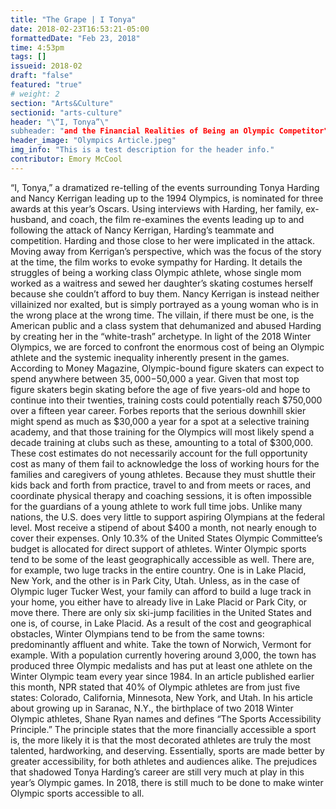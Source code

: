 ```yaml
---
title: "The Grape | I Tonya"
date: 2018-02-23T16:53:21-05:00
formattedDate: "Feb 23, 2018"
time: 4:53pm
tags: []
issueid: 2018-02
draft: "false"
featured: "true"
# weight: 2 
section: "Arts&Culture"
sectionid: "arts-culture"
header: "\“I, Tonya”\"
subheader: "and the Financial Realities of Being an Olympic Competitor"
header_image: "Olympics Article.jpeg"
img_info: "This is a test description for the header info."
contributor: Emory McCool
---
```

“I, Tonya,” a dramatized re-telling of the events surrounding Tonya Harding and Nancy Kerrigan leading up to the 1994 Olympics, is nominated for three awards at this year’s Oscars. Using interviews with Harding, her family, ex-husband, and coach, the film re-examines the events leading up to and following the attack of Nancy Kerrigan, Harding’s teammate and competition. Harding and those close to her were implicated in the attack. Moving away from Kerrigan’s perspective, which was the focus of the story at the time, the film works to evoke sympathy for Harding. It details the struggles of being a working class Olympic athlete, whose single mom worked as a waitress and sewed her daughter’s skating costumes herself because she couldn’t afford to buy them. Nancy Kerrigan is instead neither villainized nor exalted, but is simply portrayed as a young woman who is in the wrong place at the wrong time. The villain, if there must be one, is the American public and a class system that dehumanized and abused Harding by creating her in the “white-trash” archetype. 
	In light of the 2018 Winter Olympics, we are forced to confront the enormous cost of being an Olympic athlete and the systemic inequality inherently present in the games. According to Money Magazine, Olympic-bound figure skaters can expect to spend anywhere between $35,000-$50,000 a year. Given that most top figure skaters begin skating before the age of five years-old and hope to continue into their twenties, training costs could potentially reach $750,000 over a fifteen year career. Forbes reports that the serious downhill skier might spend as much as $30,000 a year for a spot at a selective training academy, and that those training for the Olympics will most likely spend a decade training at clubs such as these, amounting to a total of $300,000. These cost estimates do not necessarily account for the full opportunity cost as many of them fail to acknowledge the loss of working hours for the families and caregivers of young athletes. Because they must shuttle their kids back and forth from practice, travel to and from meets or races, and coordinate physical therapy and coaching sessions, it is often impossible for the guardians of a young athlete to work full time jobs. Unlike many nations, the U.S. does very little to support aspiring Olympians at the federal level. Most receive a stipend of about $400 a month, not nearly enough to cover their expenses. Only 10.3% of the United States Olympic Committee’s budget is allocated for direct support of athletes.
Winter Olympic sports tend to be some of the least geographically accessible as well. There are, for example, two luge tracks in the entire country. One is in Lake Placid, New York, and the other is in Park City, Utah. Unless, as in the case of Olympic luger Tucker West, your family can afford to build a luge track in your home, you either have to already live in Lake Placid or Park City, or move there. There are only six ski-jump facilities in the United States and one is, of course, in Lake Placid. 
	As a result of the cost and geographical obstacles, Winter Olympians tend to be from the same towns: predominantly affluent and white. Take the town of Norwich, Vermont for example. With a population currently hovering around 3,000, the town has produced three Olympic medalists and has put at least one athlete on the Winter Olympic team every year since 1984. In an article published earlier this month, NPR stated that 40% of Olympic athletes are from just five states: Colorado, California, Minnesota, New York, and Utah. In his article about growing up in Saranac, N.Y., the birthplace of two 2018 Winter Olympic athletes, Shane Ryan names and defines “The Sports Accessibility Principle.” The principle states that the more financially accessible a sport is, the more likely it is that the most decorated athletes are truly the most talented, hardworking, and deserving. Essentially, sports are made better by greater accessibility, for both athletes and audiences alike. The prejudices that shadowed Tonya Harding’s career are still very much at play in this year’s Olympic games. In 2018, there is still much to be done to make winter Olympic sports accessible to all. 
